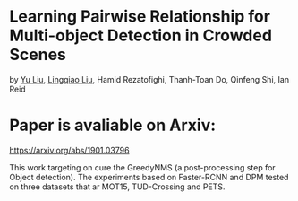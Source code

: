 # Learning Pairwise Relationship for Multi-object Detection in Crowded Scenes

by [Yu Liu](https://sites.google.com/site/yuliuunilau/home), [Lingqiao Liu](https://sites.google.com/site/lingqiaoliu83/home), Hamid Rezatofighi, Thanh-Toan Do, Qinfeng Shi, Ian Reid

# Paper is avaliable on Arxiv:
https://arxiv.org/abs/1901.03796


This work targeting on cure the GreedyNMS (a post-processing step for Object detection).
The experiments based on Faster-RCNN and DPM tested on three datasets that ar MOT15, TUD-Crossing and PETS.
